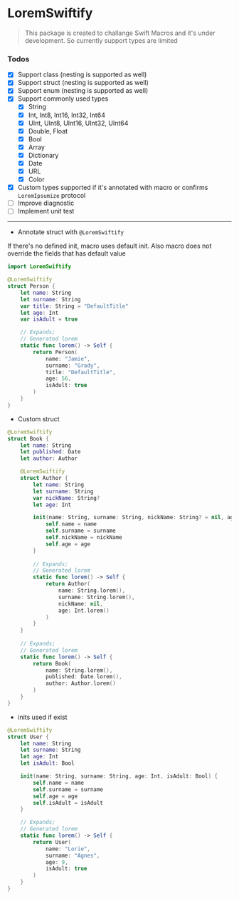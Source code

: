 # LoremSwiftify

> This package is created to challange Swift Macros and it's under development. So currently support types are limited

### Todos
- [X] Support class (nesting is supported as well)
- [X] Support struct (nesting is supported as well)
- [X] Support enum (nesting is supported as well)
- [X] Support commonly used types
    - [X] String
    - [X] Int, Int8, Int16, Int32, Int64
    - [X] UInt, UInt8, UInt16, UInt32, UInt64
    - [X] Double, Float
    - [X] Bool
    - [X] Array
    - [X] Dictionary
    - [X] Date
    - [X] URL
    - [X] Color
- [X] Custom types supported if it's annotated with macro or confirms `LoremIpsumize` protocol
- [ ] Improve diagnostic
- [ ] Implement unit test

---

- Annotate struct with `@LoremSwiftify`

If there's no defined init, macro uses default init. Also macro does not override the fields that has default value

```swift
import LoremSwiftify

@LoremSwiftify
struct Person {
    let name: String
    let surname: String
    var title: String = "DefaultTitle"
    let age: Int
    var isAdult = true

    // Expands;
    // Generated lorem
    static func lorem() -> Self {
        return Person(
            name: "Jamie",
            surname: "Grady",
            title: "DefaultTitle",
            age: 56,
            isAdult: true
        )
    }
}
```

- Custom struct

```swift
@LoremSwiftify
struct Book {
    let name: String
    let published: Date
    let author: Author

    @LoremSwiftify
    struct Author {
        let name: String
        let surname: String
        var nickName: String?
        let age: Int

        init(name: String, surname: String, nickName: String? = nil, age: Int) {
            self.name = name
            self.surname = surname
            self.nickName = nickName
            self.age = age
        }
        
        // Expands;
        // Generated lorem
        static func lorem() -> Self {
            return Author(
                name: String.lorem(),
                surname: String.lorem(),
                nickName: nil,
                age: Int.lorem()
            )
        }
    }
    
    // Expands;
    // Generated lorem
    static func lorem() -> Self {
        return Book(
            name: String.lorem(),
            published: Date.lorem(),
            author: Author.lorem()
        )
    }
}
```

- inits used if exist

```swift
@LoremSwiftify
struct User {
    let name: String
    let surname: String
    let age: Int
    let isAdult: Bool

    init(name: String, surname: String, age: Int, isAdult: Bool) {
        self.name = name
        self.surname = surname
        self.age = age
        self.isAdult = isAdult
    }

    // Expands;
    // Generated lorem
    static func lorem() -> Self {
        return User(
            name: "Lorie",
            surname: "Agnes",
            age: 9,
            isAdult: true
        )
    }
}
```
